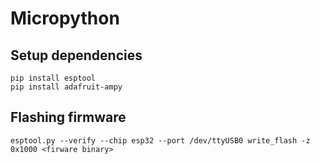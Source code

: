 # Micropython

## Setup dependencies
```
pip install esptool
pip install adafruit-ampy
```

## Flashing firmware

```
esptool.py --verify --chip esp32 --port /dev/ttyUSB0 write_flash -z 0x1000 <firware binary>
```


